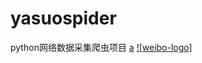 # yasuospider
python网络数据采集爬虫项目
<a href="baidu.com">a</a>
[![weibo-logo]](http://weibo.com/linpiaochen)
